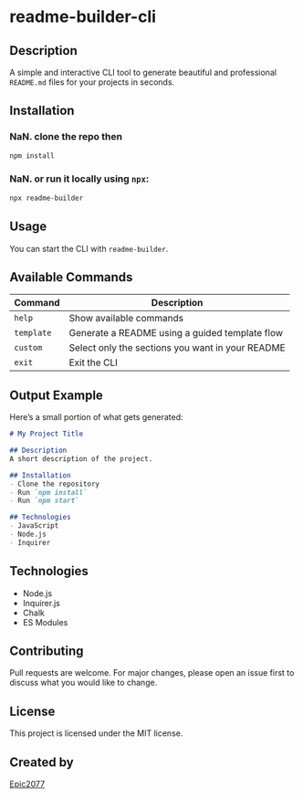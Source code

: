 # readme-builder-cli

## Description
A simple and interactive CLI tool to generate beautiful and professional `README.md` files for your projects in seconds.

## Installation
 ### NaN. clone the repo then

```bash
npm install 
```

 ### NaN. or run it locally using `npx`:

```bash
npx readme-builder
```

## Usage
You can start the CLI with `readme-builder`.

## Available Commands
| Command    | Description                                      |
| ---------- | ------------------------------------------------ |
| `help`     | Show available commands                          |
| `template` | Generate a README using a guided template flow   |
| `custom`   | Select only the sections you want in your README |
| `exit`     | Exit the CLI                                     |


## Output Example
Here’s a small portion of what gets generated:
```md
# My Project Title

## Description
A short description of the project.

## Installation
- Clone the repository
- Run `npm install`
- Run `npm start`

## Technologies
- JavaScript
- Node.js
- Inquirer
```

## Technologies
- Node.js
- Inquirer.js
- Chalk
- ES Modules

## Contributing
Pull requests are welcome. For major changes, please open an issue first to discuss what you would like to change.

## License
This project is licensed under the MIT license.

## Created by
[Epic2077](https://github.com/Epic2077)
